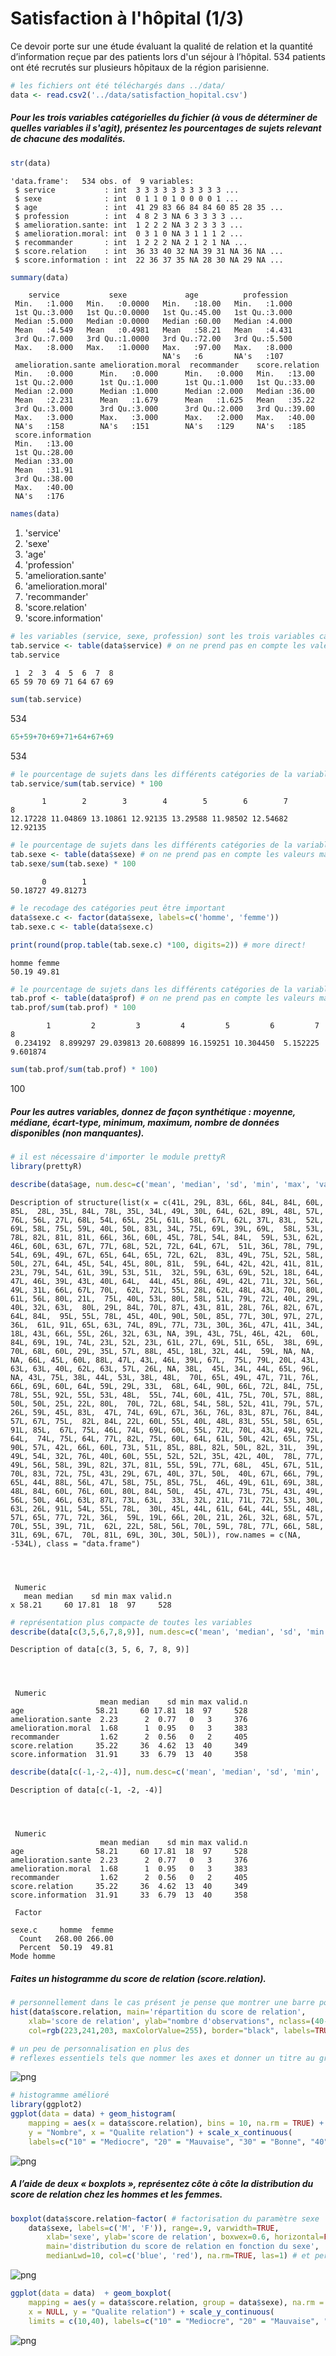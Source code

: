 
# Satisfaction à l'hôpital (1/3)

Ce devoir porte sur une étude évaluant la qualité de relation et la quantité d’information reçue par des patients lors d'un séjour à l’hôpital. 534 patients ont été recrutés sur plusieurs hôpitaux de la région parisienne.


```R
# les fichiers ont été téléchargés dans ../data/
data <- read.csv2('../data/satisfaction_hopital.csv')
```

##### Pour les trois variables catégorielles du fichier (à vous de déterminer de quelles variables il s'agit), présentez les pourcentages de sujets relevant de chacune des modalités.


```R
str(data)
```

    'data.frame':	534 obs. of  9 variables:
     $ service           : int  3 3 3 3 3 3 3 3 3 3 ...
     $ sexe              : int  0 1 1 0 1 0 0 0 0 1 ...
     $ age               : int  41 29 83 66 84 84 60 85 28 35 ...
     $ profession        : int  4 8 2 3 NA 6 3 3 3 3 ...
     $ amelioration.sante: int  1 2 2 2 NA 3 2 3 3 3 ...
     $ amelioration.moral: int  0 3 1 0 NA 3 1 1 1 2 ...
     $ recommander       : int  1 2 2 2 NA 2 1 2 1 NA ...
     $ score.relation    : int  36 33 40 32 NA 39 31 NA 36 NA ...
     $ score.information : int  22 36 37 35 NA 28 30 NA 29 NA ...
    


```R
summary(data)
```


        service           sexe             age          profession   
     Min.   :1.000   Min.   :0.0000   Min.   :18.00   Min.   :1.000  
     1st Qu.:3.000   1st Qu.:0.0000   1st Qu.:45.00   1st Qu.:3.000  
     Median :5.000   Median :0.0000   Median :60.00   Median :4.000  
     Mean   :4.549   Mean   :0.4981   Mean   :58.21   Mean   :4.431  
     3rd Qu.:7.000   3rd Qu.:1.0000   3rd Qu.:72.00   3rd Qu.:5.500  
     Max.   :8.000   Max.   :1.0000   Max.   :97.00   Max.   :8.000  
                                      NA's   :6       NA's   :107    
     amelioration.sante amelioration.moral  recommander    score.relation 
     Min.   :0.000      Min.   :0.000      Min.   :0.000   Min.   :13.00  
     1st Qu.:2.000      1st Qu.:1.000      1st Qu.:1.000   1st Qu.:33.00  
     Median :2.000      Median :1.000      Median :2.000   Median :36.00  
     Mean   :2.231      Mean   :1.679      Mean   :1.625   Mean   :35.22  
     3rd Qu.:3.000      3rd Qu.:3.000      3rd Qu.:2.000   3rd Qu.:39.00  
     Max.   :3.000      Max.   :3.000      Max.   :2.000   Max.   :40.00  
     NA's   :158        NA's   :151        NA's   :129     NA's   :185    
     score.information
     Min.   :13.00    
     1st Qu.:28.00    
     Median :33.00    
     Mean   :31.91    
     3rd Qu.:38.00    
     Max.   :40.00    
     NA's   :176      



```R
names(data)
```


<ol class=list-inline>
	<li>'service'</li>
	<li>'sexe'</li>
	<li>'age'</li>
	<li>'profession'</li>
	<li>'amelioration.sante'</li>
	<li>'amelioration.moral'</li>
	<li>'recommander'</li>
	<li>'score.relation'</li>
	<li>'score.information'</li>
</ol>




```R
# les variables (service, sexe, profession) sont les trois variables catégorielles codées
tab.service <- table(data$service) # on ne prend pas en compte les valeurs manquantes
tab.service
```


    
     1  2  3  4  5  6  7  8 
    65 59 70 69 71 64 67 69 



```R
sum(tab.service)
```


534



```R
65+59+70+69+71+64+67+69
```


534



```R
# le pourcentage de sujets dans les différents catégories de la variable service est
tab.service/sum(tab.service) * 100
```


    
           1        2        3        4        5        6        7        8 
    12.17228 11.04869 13.10861 12.92135 13.29588 11.98502 12.54682 12.92135 



```R
# le pourcentage de sujets dans les différents catégories de la variable sexe est
tab.sexe <- table(data$sexe) # on ne prend pas en compte les valeurs manquantes
tab.sexe/sum(tab.sexe) * 100
```


    
           0        1 
    50.18727 49.81273 



```R
# le recodage des catégories peut être important
data$sexe.c <- factor(data$sexe, labels=c('homme', 'femme'))
tab.sexe.c <- table(data$sexe.c)
```


```R
print(round(prop.table(tab.sexe.c) *100, digits=2)) # more direct!
```

    
    homme femme 
    50.19 49.81 
    


```R
# le pourcentage de sujets dans les différents catégories de la variable profession est
tab.prof <- table(data$prof) # on ne prend pas en compte les valeurs manquantes
tab.prof/sum(tab.prof) * 100
```


    
            1         2         3         4         5         6         7         8 
     0.234192  8.899297 29.039813 20.608899 16.159251 10.304450  5.152225  9.601874 



```R
sum(tab.prof/sum(tab.prof) * 100)
```


100


##### Pour les autres variables, donnez de façon synthétique : moyenne, médiane, écart-type, minimum, maximum, nombre de données disponibles (non manquantes).


```R
# il est nécessaire d'importer le module prettyR
library(prettyR)
```


```R
describe(data$age, num.desc=c('mean', 'median', 'sd', 'min', 'max', 'valid.n'))
```

    Description of structure(list(x = c(41L, 29L, 83L, 66L, 84L, 84L, 60L, 85L,  28L, 35L, 84L, 78L, 35L, 34L, 49L, 30L, 64L, 62L, 89L, 48L, 57L,  76L, 56L, 27L, 68L, 54L, 65L, 25L, 61L, 58L, 67L, 62L, 37L, 83L,  52L, 69L, 58L, 75L, 59L, 40L, 50L, 83L, 34L, 75L, 69L, 39L, 69L,  58L, 53L, 78L, 82L, 81L, 81L, 66L, 36L, 60L, 45L, 78L, 54L, 84L,  59L, 53L, 62L, 46L, 60L, 63L, 67L, 77L, 68L, 52L, 72L, 64L, 67L,  51L, 36L, 78L, 79L, 54L, 69L, 49L, 67L, 65L, 64L, 65L, 72L, 62L,  83L, 49L, 75L, 52L, 58L, 50L, 27L, 64L, 45L, 54L, 45L, 80L, 81L,  59L, 64L, 42L, 42L, 41L, 81L, 23L, 79L, 54L, 61L, 39L, 53L, 51L,  32L, 59L, 63L, 69L, 52L, 18L, 64L, 47L, 46L, 39L, 43L, 40L, 64L,  44L, 45L, 86L, 49L, 42L, 71L, 32L, 56L, 49L, 31L, 66L, 67L, 70L,  62L, 72L, 55L, 28L, 62L, 48L, 43L, 70L, 80L, 61L, 56L, 80L, 21L,  75L, 40L, 53L, 80L, 58L, 51L, 79L, 72L, 40L, 29L, 40L, 32L, 63L,  80L, 29L, 84L, 70L, 87L, 43L, 81L, 28L, 76L, 82L, 67L, 64L, 84L,  95L, 55L, 78L, 45L, 40L, 90L, 50L, 85L, 77L, 30L, 97L, 27L, 36L,  61L, 91L, 65L, 63L, 74L, 89L, 77L, 73L, 30L, 36L, 47L, 41L, 34L,  18L, 43L, 66L, 55L, 26L, 32L, 63L, NA, 39L, 43L, 75L, 46L, 42L,  60L, 84L, 69L, 19L, 74L, 23L, 52L, 23L, 61L, 27L, 69L, 51L, 65L,  38L, 69L, 70L, 68L, 60L, 29L, 35L, 57L, 88L, 45L, 18L, 32L, 44L,  59L, NA, NA, NA, 66L, 45L, 60L, 88L, 47L, 43L, 46L, 39L, 67L,  75L, 79L, 20L, 43L, 63L, 63L, 40L, 62L, 63L, 57L, 26L, NA, 38L,  45L, 34L, 44L, 65L, 96L, NA, 43L, 75L, 38L, 44L, 53L, 38L, 48L,  70L, 65L, 49L, 47L, 71L, 76L, 66L, 69L, 60L, 64L, 59L, 29L, 33L,  68L, 64L, 90L, 66L, 72L, 84L, 75L, 78L, 55L, 92L, 55L, 53L, 48L,  55L, 74L, 60L, 41L, 75L, 70L, 57L, 88L, 50L, 50L, 25L, 22L, 80L,  70L, 72L, 68L, 54L, 58L, 52L, 41L, 79L, 57L, 26L, 59L, 45L, 83L,  47L, 74L, 69L, 67L, 36L, 76L, 83L, 87L, 76L, 84L, 57L, 67L, 75L,  82L, 84L, 22L, 60L, 55L, 40L, 48L, 83L, 55L, 58L, 65L, 91L, 85L,  67L, 75L, 46L, 74L, 69L, 60L, 55L, 72L, 70L, 43L, 49L, 92L, 64L,  74L, 75L, 64L, 77L, 82L, 75L, 60L, 64L, 61L, 50L, 42L, 65L, 75L,  90L, 57L, 42L, 66L, 60L, 73L, 51L, 85L, 88L, 82L, 50L, 82L, 31L,  39L, 49L, 54L, 32L, 76L, 40L, 60L, 55L, 52L, 52L, 35L, 42L, 40L,  78L, 77L, 49L, 56L, 58L, 39L, 82L, 37L, 81L, 55L, 59L, 77L, 68L,  45L, 67L, 51L, 70L, 83L, 72L, 75L, 43L, 29L, 67L, 40L, 37L, 50L,  40L, 67L, 66L, 79L, 65L, 44L, 88L, 56L, 47L, 58L, 75L, 85L, 75L,  46L, 49L, 61L, 69L, 38L, 48L, 84L, 60L, 76L, 60L, 80L, 84L, 50L,  45L, 47L, 73L, 75L, 43L, 49L, 56L, 50L, 46L, 63L, 87L, 73L, 63L,  33L, 32L, 21L, 71L, 72L, 53L, 30L, 63L, 26L, 91L, 54L, 55L, 78L,  30L, 45L, 44L, 61L, 64L, 44L, 55L, 48L, 57L, 65L, 77L, 72L, 36L,  59L, 19L, 66L, 20L, 21L, 26L, 32L, 68L, 57L, 70L, 55L, 39L, 71L,  62L, 22L, 58L, 56L, 70L, 59L, 78L, 77L, 66L, 58L, 31L, 69L, 67L,  70L, 81L, 69L, 30L, 30L, 50L)), row.names = c(NA, -534L), class = "data.frame") 
    


    
     Numeric 
       mean median    sd min max valid.n
    x 58.21     60 17.81  18  97     528



```R
# représentation plus compacte de toutes les variables
describe(data[c(3,5,6,7,8,9)], num.desc=c('mean', 'median', 'sd', 'min', 'max', 'valid.n'))
```

    Description of data[c(3, 5, 6, 7, 8, 9)] 
    


    
     Numeric 
                        mean median    sd min max valid.n
    age                58.21     60 17.81  18  97     528
    amelioration.sante  2.23      2  0.77   0   3     376
    amelioration.moral  1.68      1  0.95   0   3     383
    recommander         1.62      2  0.56   0   2     405
    score.relation     35.22     36  4.62  13  40     349
    score.information  31.91     33  6.79  13  40     358



```R
describe(data[c(-1,-2,-4)], num.desc=c('mean', 'median', 'sd', 'min', 'max', 'valid.n'))
```

    Description of data[c(-1, -2, -4)] 
    


    
     Numeric 
                        mean median    sd min max valid.n
    age                58.21     60 17.81  18  97     528
    amelioration.sante  2.23      2  0.77   0   3     376
    amelioration.moral  1.68      1  0.95   0   3     383
    recommander         1.62      2  0.56   0   2     405
    score.relation     35.22     36  4.62  13  40     349
    score.information  31.91     33  6.79  13  40     358
    
     Factor 
             
    sexe.c     homme  femme
      Count   268.00 266.00
      Percent  50.19  49.81
    Mode homme 


##### Faites un histogramme du score de relation (score.relation).


```R
# personnellement dans le cas présent je pense que montrer une barre pour chaque score est utile
hist(data$score.relation, main='répartition du score de relation',
    xlab='score de relation', ylab="nombre d'observations", nclass=(40-13),
    col=rgb(223,241,203, maxColorValue=255), border="black", labels=TRUE, prob=F, las=1)

# un peu de personnalisation en plus des
# reflexes essentiels tels que nommer les axes et donner un titre au graphique
```


![png](devoir1-01_files/devoir1-01_22_0.png)



```R
# histogramme amélioré
library(ggplot2)
ggplot(data = data) + geom_histogram(
    mapping = aes(x = data$score.relation), bins = 10, na.rm = TRUE) + labs(
    y = "Nombre", x = "Qualite relation") + scale_x_continuous(
    labels=c("10" = "Mediocre", "20" = "Mauvaise", "30" = "Bonne", "40" = "Excellente"))
```




![png](devoir1-01_files/devoir1-01_23_1.png)


##### A l’aide de deux « boxplots », représentez côte à côte la distribution du score de relation chez les hommes et les femmes.


```R
boxplot(data$score.relation~factor( # factorisation du paramètre sexe
    data$sexe, labels=c('M', 'F')), range=.9, varwidth=TRUE, 
        xlab='sexe', ylab='score de relation', boxwex=0.6, horizontal=FALSE,
        main='distribution du score de relation en fonction du sexe',
        medianLwd=10, col=c('blue', 'red'), na.rm=TRUE, las=1) # et personnalisation
```


![png](devoir1-01_files/devoir1-01_25_0.png)



```R
ggplot(data = data)  + geom_boxplot(
    mapping = aes(y = data$score.relation, group = data$sexe), na.rm = TRUE) + labs(
    x = NULL, y = "Qualite relation") + scale_y_continuous(
    limits = c(10,40), labels=c("10" = "Mediocre", "20" = "Mauvaise", "30" = "Bonne", "40" = "Excellente"))
```




![png](devoir1-01_files/devoir1-01_26_1.png)



```R

```
